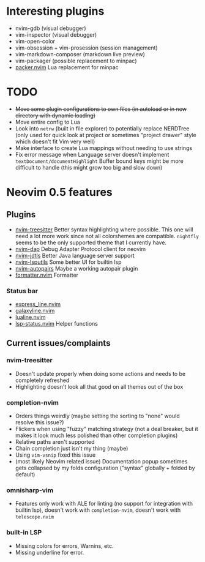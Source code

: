 # Interesting plugins

- nvim-gdb (visual debugger)
- vim-inspector (visual debugger)
- vim-open-color
- vim-obsession + vim-prosession (session management)
- vim-markdown-composer (markdown live preview)
- vim-packager (possible replacement to minpac)
- [packer.nvim](https://github.com/wbthomason/packer.nvim)
  Lua replacement for minpac

# TODO

- ~~Move some plugin configurations to own files (in autoload or in new directory with dynamic loading)~~
- Move entire config to Lua
- Look into `netrw` (built in file explorer) to potentially replace NERDTree (only used for quick look at project or sometimes "project drawer" style which doesn't fit Vim very well)
- Make interface to create Lua mappings without needing to use strings
- Fix error message when Language server doesn't implement `textDocument/documentHighlight`
  Buffer bound keys might be more difficult to handle (this might grow too big and slow down)

# Neovim 0.5 features

## Plugins

- [nvim-treesitter](https://github.com/nvim-treesitter/nvim-treesitter)
  Better syntax highlighting where possible.
  This one will need a lot more work since not all colorshemes are compatible. `nightfly` seems to be the only supported theme that I currently have.
- [nvim-dap](https://github.com/mfussenegger/nvim-dap)
  Debug Adapter Protocol client for neovim
- [nvim-jdtls](https://github.com/mfussenegger/nvim-jdtls)
  Better Java language server support
- [nvim-lsputils](https://github.com/RishabhRD/nvim-lsputils)
  Some better UI for builtin lsp
- [nvim-autopairs](https://github.com/windwp/nvim-autopairs)
  Maybe a working autopair plugin
- [formatter.nvim](https://github.com/mhartington/formatter.nvim)
  Formatter

### Status bar

- [express_line.nvim](https://github.com/tjdevries/express_line.nvim)
- [galaxyline.nvim](https://github.com/glepnir/galaxyline.nvim)
- [lualine.nvim](https://github.com/hoob3rt/lualine.nvim)
- [lsp-status.nvim](https://github.com/nvim-lua/lsp-status.nvim)
  Helper functions

## Current issues/complaints

### nvim-treesitter

- Doesn't update properly when doing some actions and needs to be completely refreshed
- Highlighting doesn't look all that good on all themes out of the box

### completion-nvim

- Orders things weirdly (maybe setting the sorting to "none" would resolve this issue?)
- Flickers when using "fuzzy" matching strategy (not a deal breaker, but it makes it look much less polished than other completion plugins)
- Relative paths aren't supported
- Chain completion just isn't my thing (maybe)
- Using `vim-vsnip` fixed this issue
- (most likely Neovim related issue) Documentation popup sometimes gets collapsed by my folds configuration ("syntax" globally + folded by default)

### omnisharp-vim

- Features only work with ALE for linting (no support for integration with builtin lsp), doesn't work with `completion-nvim`, doesn't work with `telescope.nvim`

### built-in LSP

- Missing colors for errors, Warnins, etc.
- Missing underline for error.
